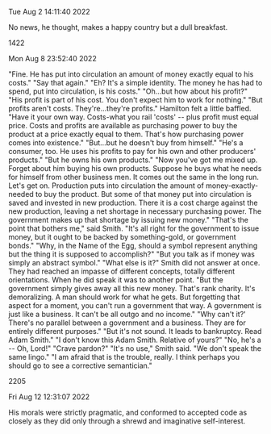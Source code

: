 
Tue Aug 2 14:11:40 2022

No news, he thought, makes a happy country but a dull breakfast.

  

1422

Mon Aug 8 23:52:40 2022

"Fine. He has put into circulation an amount of money exactly equal to his costs." "Say that again." "Eh? It's a simple identity. The money he has had to spend, put into circulation, is his costs." "Oh...but how about his profit?" "His profit is part of his cost. You don't expect him to work for nothing." "But profits aren't costs. They're...they're profits." Hamilton felt a little baffled. "Have it your own way. Costs-what you rail 'costs' -- plus profit must equal price. Costs and profits are available as purchasing power to buy the product at a price exactly equal to them. That's how purchasing power comes into existence." "But...but he doesn't buy from himself." "He's a consumer, too. He uses his profits to pay for his own and other producers' products." "But he owns his own products." "Now you've got me mixed up. Forget about him buying his own products. Suppose he buys what he needs for himself from other business men. It comes out the same in the long run. Let's get on. Production puts into circulation the amount of money-exactly-needed to buy the product. But some of that money put into circulation is saved and invested in new production. There it is a cost charge against the new production, leaving a net shortage in necessary purchasing power. The government makes up that shortage by issuing new money." "That's the point that bothers me," said Smith. "It's all right for the government to issue money, but it ought to be backed by something-gold, or government bonds." "Why, in the Name of the Egg, should a symbol represent anything but the thing it is supposed to accomplish?" "But you talk as if money was simply an abstract symbol." "What else is it?" Smith did not answer at once. They had reached an impasse of different concepts, totally different orientations. When he did speak it was to another point. "But the government simply gives away all this new money. That's rank charity. It's demoralizing. A man should work for what he gets. But forgetting that aspect for a moment, you can't run a government that way. A government is just like a business. It can't be all outgo and no income." "Why can't it?' There's no parallel between a government and a business. They are for entirely different purposes." "But it's not sound. It leads to bankruptcy. Read Adam Smith." "I don't know this Adam Smith. Relative of yours?" "No, he's a -- Oh, Lord!" "Crave pardon?" "It's no use," Smith said. "We don't speak the same lingo." "I am afraid that is the trouble, really. I think perhaps you should go to see a corrective semantician."

  

2205

Fri Aug 12 12:31:07 2022

His morals were strictly pragmatic, and conformed to accepted code as closely as they did only through a shrewd and imaginative self-interest.